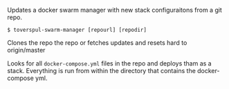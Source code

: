 Updates a docker swarm manager with new stack configuraitons from a git repo.

```
$ toverspul-swarm-manager [repourl] [repodir]
```

Clones the repo the repo or fetches updates and resets hard to origin/master

Looks for all `docker-compose.yml` files in the repo and deploys tham as a stack. Everything is run from within the directory that contains the docker-compose yml.